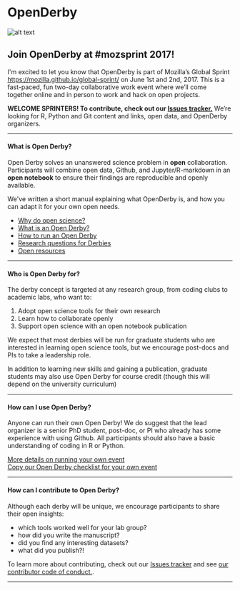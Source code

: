 # OpenDerby
![alt text](/images/open-derby-logo.png "")

## Join OpenDerby at #mozsprint 2017!

I'm excited to let you know that OpenDerby is part of Mozilla’s Global Sprint https://mozilla.github.io/global-sprint/ on June 1st and 2nd, 2017. This is a fast-paced, fun two-day collaborative work event where we’ll come together online and in person to work and hack on open projects. 

**WELCOME SPRINTERS! To contribute, check out our [Issues tracker.](https://github.com/jpwrobinson/OpenDerby/issues)** We’re looking for R, Python and Git content and links, open data, and OpenDerby organizers. 

***

#### What is Open Derby?

Open Derby solves an unanswered science problem in **open** collaboration. Participants will combine open data, Github, and Jupyter/R-markdown in an **open notebook** to ensure their findings are reproducible and openly available.  

We've written a short manual explaining what OpenDerby is, and how you can adapt it for your own open needs.

* [Why do open science?](/1_why_open.md)
* [What is an Open Derby?](/2_what_is_derby.md)
* [How to run an Open Derby](/3_how_to_run_derby.md)
* [Research questions for Derbies](/4_research_qs_data.md)
* [Open resources](/5_resources.md)

***

#### Who is Open Derby for?

The derby concept is targeted at any research group, from coding clubs to academic labs, who want to:

1. Adopt open science tools for their own research
2. Learn how to collaborate openly
3. Support open science with an open notebook publication

We expect that most derbies will be run for graduate students who are interested in learning open science tools, but we encourage post-docs and PIs to take a leadership role. 

In addition to learning new skills and gaining a publication, graduate students may also use Open Derby for course credit (though this will depend on the university curriculum)

***

#### How can I use Open Derby?

Anyone can run their own Open Derby! We do suggest that the lead organizer is a senior PhD student, post-doc, or PI who already has some experience with using Github. All participants should also have a basic understanding of coding in R or Python.

[More details on running your own event](/3_how_to_run_derby.md)  
[Copy our Open Derby checklist for your own event](/7_derby_checklist_template.md)

***

#### How can I contribute to Open Derby?

Although each derby will be unique, we encourage participants to share their open insights: 

* which tools worked well for your lab group?
* how did you write the manuscript?
* did you find any interesting datasets?
* what did you publish?!

To learn more about contributing, check out our [Issues tracker](https://github.com/jpwrobinson/OpenDerby/issues) and see [our contributor code of conduct.](/CONTRIBUTING.md).

***
